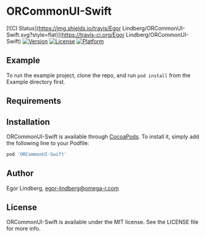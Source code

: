 # ORCommonUI-Swift

[![CI Status](https://img.shields.io/travis/Egor Lindberg/ORCommonUI-Swift.svg?style=flat)](https://travis-ci.org/Egor Lindberg/ORCommonUI-Swift)
[![Version](https://img.shields.io/cocoapods/v/ORCommonUI-Swift.svg?style=flat)](https://cocoapods.org/pods/ORCommonUI-Swift)
[![License](https://img.shields.io/cocoapods/l/ORCommonUI-Swift.svg?style=flat)](https://cocoapods.org/pods/ORCommonUI-Swift)
[![Platform](https://img.shields.io/cocoapods/p/ORCommonUI-Swift.svg?style=flat)](https://cocoapods.org/pods/ORCommonUI-Swift)

## Example

To run the example project, clone the repo, and run `pod install` from the Example directory first.

## Requirements

## Installation

ORCommonUI-Swift is available through [CocoaPods](https://cocoapods.org). To install
it, simply add the following line to your Podfile:

```ruby
pod 'ORCommonUI-Swift'
```

## Author

Egor Lindberg, egor-lindberg@omega-r.com

## License

ORCommonUI-Swift is available under the MIT license. See the LICENSE file for more info.
